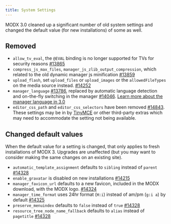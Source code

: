 ```yaml
---
title: System Settings
---
```


MODX 3.0 cleaned up a significant number of old system settings and changed the default value (for new installations) of some as well.

## Removed

- `allow_tv_eval`, the `@EVAL` binding is no longer supported for TVs for security reasons [#13865](https://github.com/modxcms/revolution/pull/13865)
- `compress_js_max_files`, `manager_js_zlib_output_compression`, which related to the old dynamic manager js minification [#13859](https://github.com/modxcms/revolution/pull/13859)
- `upload_flash`, set `upload_files` or `upload_images` or the `allowedFileTypes` on the media source instead. [#14252](https://github.com/modxcms/revolution/pull/14252)
- `manager_language` [#13786](https://github.com/modxcms/revolution/pull/13786), replaced by automatic language detection and on-the-fly switching in the manager [#14046](https://github.com/modxcms/revolution/pull/14046). [Learn more about the manager language in 3.0](getting-started/maintenance/upgrading/3.0/manager-language)
- `editor_css_path` and `editor_css_selectors` have been removed [#14843](https://github.com/modxcms/revolution/pull/14843). These settings may be in by [TinyMCE](https://github.com/modxcms/TinyMCE/issues/30) or other third-party extras which may need to accommodate the setting not being available. 

## Changed default values

When the default value for a setting is changed, that only applies to fresh installations of MODX 3. Upgrades are unaffected (but you may want to consider making the same changes on an existing site).

- `automatic_template_assignment` defaults to `sibling` instead of `parent` [#14328](https://github.com/modxcms/revolution/pull/14328)
- `enable_gravatar` is disabled on new installations [#14215](https://github.com/modxcms/revolution/pull/14215)
- `manager_favicon_url` defaults to a new favicon, included in the MODX download, with the MODX logo. [#14324](https://github.com/modxcms/revolution/pull/14324)
- `manager_time_format` uses 24hr format (`H:i`) instead of am/pm (`g:i a`) by default [#14325](https://github.com/modxcms/revolution/pull/14325)
- `preserve_menuindex` defaults to `false` instead of `true` [#14328](https://github.com/modxcms/revolution/pull/14328)
- `resource_tree_node_name_fallback` defaults to `alias` instead of `pagetitle` [#14328](https://github.com/modxcms/revolution/pull/14328)
